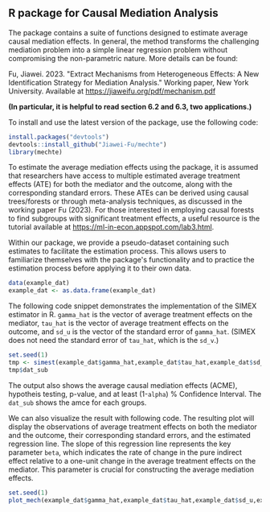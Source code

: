 ## R package for Causal Mediation Analysis

The package contains a suite of functions designed to estimate average causal mediation effects. In general, the method transforms the challenging mediation problem into a simple linear regression problem without compromising the non-parametric nature. More details can be found:

Fu, Jiawei. 2023. "Extract Mechanisms from Heterogeneous Effects: A New Identification Strategy for Mediation Analysis." Working paper, New York University. Available at https://jiaweifu.org/pdf/mechanism.pdf

**(In particular, it is helpful to read section 6.2 and 6.3, two applications.)**

To install and use the latest version of the package, use the following code:
```r
install.packages("devtools")
devtools::install_github("Jiawei-Fu/mechte")
library(mechte)
```

To estimate the average mediation effects using the package, it is assumed that researchers have access to multiple estimated average treatment effects (ATE) for both the mediator and the outcome, along with the corresponding standard errors. These ATEs can be derived using causal trees/forests or through meta-analysis techniques, as discussed in the working paper Fu (2023). For those interested in employing causal forests to find subgroups with significant treatment effects, a useful resource is the tutorial available at https://ml-in-econ.appspot.com/lab3.html. 

Within our package, we provide a pseudo-dataset containing such estimates to facilitate the estimation process. This allows users to familiarize themselves with the package's functionality and to practice the estimation process before applying it to their own data. 

```r
data(example_dat)
example_dat <- as.data.frame(example_dat)
```

The following code snippet demonstrates the implementation of the SIMEX estimator in R. `gamma_hat` is the vector of average treatment effects on the mediator, `tau_hat` is the vector of average treatment effects on the outcome, and `sd_u` is the vector of the standard error of `gamma_hat`. (SIMEX does not need the standard error of `tau_hat`, which is the `sd_v`.) 

```r
set.seed(1)
tmp <- simest(example_dat$gamma_hat,example_dat$tau_hat,example_dat$sd_u)
tmp$dat_sub
```
The output also shows the average causal mediation effects (ACME), hypotheis testing, p-value, and at least (1-`alpha`) % Confidence Interval. The `dat_sub` shows the amce for each groups.


We can also visualize the result with following code. The resulting plot will display the observations of average treatment effects on both the mediator and the outcome, their corresponding standard errors, and the estimated regression line. The slope of this regression line represents the key parameter `beta`, which indicates the rate of change in the pure indirect effect relative to a one-unit change in the average treatment effects on the mediator. This parameter is crucial for constructing the average mediation effects.

```r
set.seed(1)
plot_mech(example_dat$gamma_hat,example_dat$tau_hat,example_dat$sd_u,example_dat$sd_v)
```


